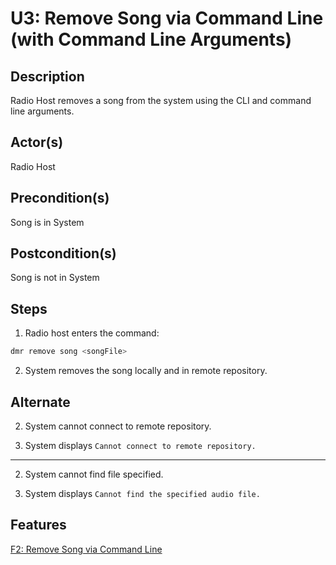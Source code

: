 # U3: Remove Song via Command Line (with Command Line Arguments)

## Description

Radio Host removes a song from the system using the CLI and command line arguments.

## Actor(s)
 Radio Host

## Precondition(s)
 Song is in System

## Postcondition(s)
 Song is not in System

## Steps

1) Radio host enters the command:
```bash
dmr remove song <songFile>
```
2) System removes the song locally and in remote repository.

## Alternate

2) System cannot connect to remote repository.

3) System displays `Cannot connect to remote repository.`

---

2) System cannot find file specified.

3) System displays `Cannot find the specified audio file.`

## Features
[F2: Remove Song via Command Line](../features/#f2-remove-song-via-command-line)

